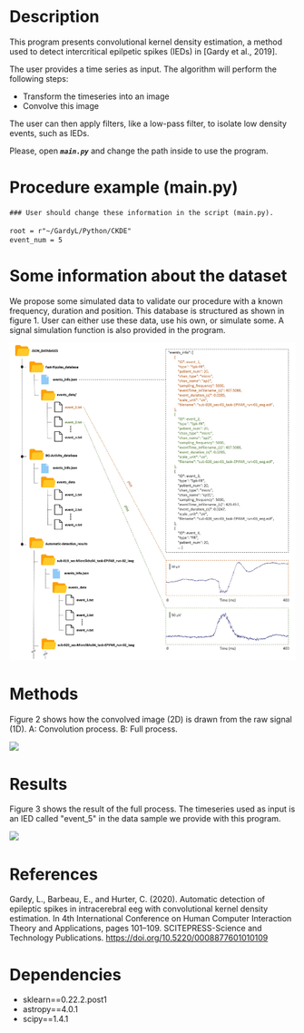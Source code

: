 # Description
This program presents convolutional kernel density estimation, a method used to detect intercritical epilpetic spikes (IEDs) in [Gardy et al., 2019].

The user provides a time series as input. The algorithm will perform the following steps:
- Transform the timeseries into an image
- Convolve this image

The user can then apply filters, like a low-pass filter, to isolate low density events, such as IEDs.

Please, open _**`main.py`**_ and change the path inside to use the program.

# Procedure example (main.py)
```
### User should change these information in the script (main.py).

root = r"~/GardyL/Python/CKDE"
event_num = 5
```

# Some information about the dataset
We propose some simulated data to validate our procedure with a known frequency, duration and position. This database is structured as shown in figure 1. User can either use these data, use his own, or simulate some. A signal simulation function is also provided in the program.

![](illustrations/JSON_database_structure.jpg)

# Methods
Figure 2 shows how the convolved image (2D) is drawn from the raw signal (1D). A: Convolution process. B: Full process.

![](illustrations/Methods.jpg)

# Results
Figure 3 shows the result of the full process. The timeseries used as input is an IED called "event_5" in the data sample we provide with this program.

![](illustrations/Results.jpg)

# References
Gardy, L., Barbeau, E., and Hurter, C. (2020). Automatic detection of epileptic spikes in intracerebral eeg with convolutional kernel density estimation. In 4th International Conference on Human Computer Interaction Theory and Applications, pages 101–109. SCITEPRESS-Science and Technology Publications. https://doi.org/10.5220/0008877601010109

# Dependencies
- sklearn==0.22.2.post1
- astropy==4.0.1
- scipy==1.4.1
